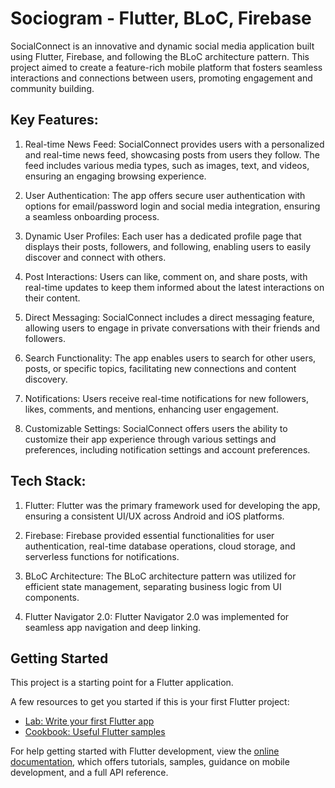 # Sociogram - Flutter, BLoC, Firebase
SocialConnect is an innovative and dynamic social media application built using Flutter, Firebase, and following the BLoC architecture pattern. This project aimed to create a feature-rich mobile platform that fosters seamless interactions and connections between users, promoting engagement and community building.

## Key Features:

1. Real-time News Feed: SocialConnect provides users with a personalized and real-time news feed, showcasing posts from users they follow. The feed includes various media types, such as images, text, and videos, ensuring an engaging browsing experience.

2. User Authentication: The app offers secure user authentication with options for email/password login and social media integration, ensuring a seamless onboarding process.

3. Dynamic User Profiles: Each user has a dedicated profile page that displays their posts, followers, and following, enabling users to easily discover and connect with others.

4. Post Interactions: Users can like, comment on, and share posts, with real-time updates to keep them informed about the latest interactions on their content.

5. Direct Messaging: SocialConnect includes a direct messaging feature, allowing users to engage in private conversations with their friends and followers.

6. Search Functionality: The app enables users to search for other users, posts, or specific topics, facilitating new connections and content discovery.

7. Notifications: Users receive real-time notifications for new followers, likes, comments, and mentions, enhancing user engagement.

8. Customizable Settings: SocialConnect offers users the ability to customize their app experience through various settings and preferences, including notification settings and account preferences.

## Tech Stack:

1. Flutter: Flutter was the primary framework used for developing the app, ensuring a consistent UI/UX across Android and iOS platforms.

2. Firebase: Firebase provided essential functionalities for user authentication, real-time database operations, cloud storage, and serverless functions for notifications.

3. BLoC Architecture: The BLoC architecture pattern was utilized for efficient state management, separating business logic from UI components.

4. Flutter Navigator 2.0: Flutter Navigator 2.0 was implemented for seamless app navigation and deep linking.

## Getting Started

This project is a starting point for a Flutter application.

A few resources to get you started if this is your first Flutter project:

- [Lab: Write your first Flutter app](https://docs.flutter.dev/get-started/codelab)
- [Cookbook: Useful Flutter samples](https://docs.flutter.dev/cookbook)

For help getting started with Flutter development, view the
[online documentation](https://docs.flutter.dev/), which offers tutorials,
samples, guidance on mobile development, and a full API reference.
